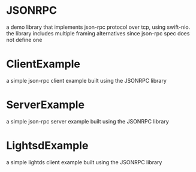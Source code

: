 # JSONRPC

a demo library that implements json-rpc protocol over tcp, using swift-nio. the library includes multiple framing alternatives since json-rpc spec does not define one

# ClientExample

a simple json-rpc client example built using the JSONRPC library

# ServerExample

a simple json-rpc server example built using the JSONRPC library

# LightsdExample

a simple lightds client example built using the JSONRPC library
